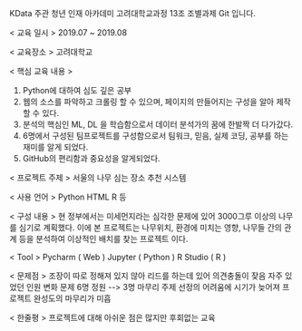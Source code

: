 ﻿KData 주관 청년 인재 아카데미
 고려대학교과정 13조 조별과제 Git 입니다.

< 교육 일시 >
 2019.07 ~ 2019.08

< 교육장소 >
 고려대학교

< 핵심 교육 내용 >
1. Python에 대하여 심도 깊은 공부
2. 웹의 소스를 파악하고 크롤링 할 수 있으며, 페이지의 만들어지는 구성을 알아 제작할 수 있다.
3. 분석의 핵심인 ML, DL 을 학습함으로서 데이터 분석가의 꿈에 한발짝 더 다가갔다.
4. 6명에서 구성된 팀프로젝트를 구성함으로서 팀워크, 믿음, 실제 코딩, 공부를 하는 재미를 알게 되었다.
5. GitHub의 편리함과 중요성을 알게되었다.

< 프로젝트 주제 >
 서울의 나무 심는 장소 추천 시스템

< 사용 언어 >
 Python HTML R 등

< 구성 내용 >
현 정부에서는 미세먼지라는 심각한 문제에 있어 3000그루 이상의 나무를 심기로 계획했다. 이에 본 프로젝트는 나무위치, 환경에 미치는 영향, 나무들 간의 관계 등을 분석하여 이상적인 배치를 찾는 프로젝트 이다.
 
< Tool >
 Pycharm ( Web ) 
 Jupyter ( Python ) 
 R Studio ( R )

< 문제점 >
 조장이 따로 정해져 있지 않아 리드를 하는데 있어 의견충돌이 잦음
 자주 있었던 인원 변화 문제 6명 정원 --> 3명 마무리
 주제 선정의 어려움에 시기가 늦어져 프로젝트 완성도의 마무리가 미흡

< 한줄평 >
 프로젝트에 대해 아쉬운 점은 많지만 후회없는 교육
